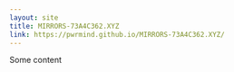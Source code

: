 ```yaml
---
layout: site
title: MIRRORS-73A4C362.XYZ
link: https://pwrmind.github.io/MIRRORS-73A4C362.XYZ/
---
```


Some content

